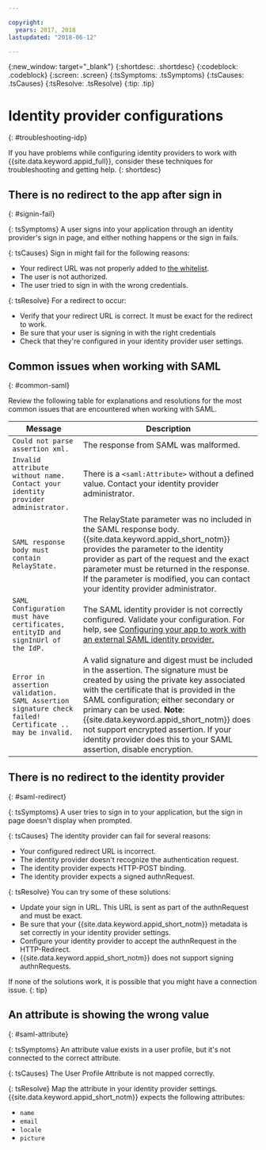 ```yaml
---

copyright:
  years: 2017, 2018
lastupdated: "2018-06-12"

---
```


{:new_window: target="_blank"}
{:shortdesc: .shortdesc}
{:codeblock: .codeblock}
{:screen: .screen}
{:tsSymptoms: .tsSymptoms}
{:tsCauses: .tsCauses}
{:tsResolve: .tsResolve}
{:tip: .tip}

# Identity provider configurations
{: #troubleshooting-idp}

If you have problems while configuring identity providers to work with {{site.data.keyword.appid_full}}, consider these techniques for troubleshooting and getting help.
{: shortdesc}


## There is no redirect to the app after sign in
{: #signin-fail}

{: tsSymptoms}
A user signs into your application through an identity provider's sign in page, and either nothing happens or the sign in fails.

{: tsCauses}
Sign in might fail for the following reasons:

* Your redirect URL was not properly added to [the whitelist](identity-providers.html#redirect).
* The user is not authorized.
* The user tried to sign in with the wrong credentials.

{: tsResolve}
For a redirect to occur:

* Verify that your redirect URL is correct. It must be exact for the redirect to work.
* Be sure that your user is signing in with the right credentials
* Check that they're configured in your identity provider user settings.


## Common issues when working with SAML
{: #common-saml}

Review the following table for explanations and resolutions for the most common issues that are encountered when working with SAML.

<table summary="Every table row should be read left to right, with the cluster state in column one and a description in column two.">
  <thead>
    <th>Message</th>
    <th>Description</th>
  </thead>
  <tbody>
    <tr>
      <td><code>Could not parse assertion xml.</code></td>
      <td>The response from SAML was malformed.</td>
    </tr>
    <tr>
      <td><code>Invalid attribute without name. Contact your identity provider administrator.</code></td>
      <td>There is a <code>&lt;saml:Attribute&gt;</code> without a defined value. Contact your identity provider administrator.</td>
    </tr>
    <tr>
      <td><code>SAML response body must contain RelayState.</code></td>
      <td>The RelayState parameter was no included in the SAML response body. {{site.data.keyword.appid_short_notm}} provides the parameter to the identity provider as part of the request and the exact parameter must be returned in the response. If the parameter is modified, you can contact your identity provider administrator. </td>
    </tr>
    <tr>
      <td><code>SAML Configuration must have certificates, entityID and signInUrl of the IdP.</code></td>
      <td>The SAML identity provider is not correctly configured. Validate your configuration. For help, see <a href="enterprise.html#configuring-saml" target="_blank">Configuring your app to work with an external SAML identity provider.</a></td>
    </tr>
    <tr>
      <td><code>Error in assertion validation. SAML Assertion signature check failed! Certificate .. may be invalid.</code></td>
      <td>A valid signature and digest must be included in the assertion. The signature must be created by using the private key associated with the certificate that is provided in the SAML configuration; either secondary or primary can be used. <strong>Note</strong>: {{site.data.keyword.appid_short_notm}} does not support encrypted assertion. If your identity provider does this to your SAML assertion, disable encryption.</td>
    </tr>
  </tbody>
</table>


## There is no redirect to the identity provider
{: #saml-redirect}

{: tsSymptoms}
A user tries to sign in to your application, but the sign in page doesn't display when prompted.

{: tsCauses}
The identity provider can fail for several reasons:

* Your configured redirect URL is incorrect.
* The identity provider doesn't recognize the authentication request.
* The identity provider expects HTTP-POST binding.
* The identity provider expects a signed authnRequest.

{: tsResolve}
You can try some of these solutions:

* Update your sign in URL. This URL is sent as part of the authnRequest and must be exact.
* Be sure that your {{site.data.keyword.appid_short_notm}} metadata is set correctly in your identity provider settings.
* Configure your identity provider to accept the authnRequest in the HTTP-Redirect.
* {{site.data.keyword.appid_short_notm}} does not support signing authnRequests.

If none of the solutions work, it is possible that you might have a connection issue.
{: tip}

## An attribute is showing the wrong value
{: #saml-attribute}

{: tsSymptoms}
An attribute value exists in a user profile, but it's not connected to the correct attribute.

{: tsCauses}
The User Profile Attribute is not mapped correctly.

{: tsResolve}
Map the attribute in your identity provider settings. {{site.data.keyword.appid_short_notm}} expects the following attributes:
* `name`
* `email`
* `locale`
* `picture`


